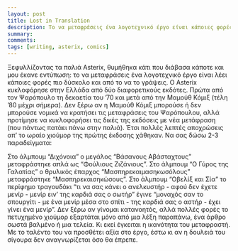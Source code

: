 ```yaml
---
layout: post
title: Lost in Translation
description: Το να μεταφράσεις ένα λογοτεχνικό έργο είναι κάποιες φορές πιο δύσκολο και από το να το γράψεις.
summary: 
comments: 
tags: [writing, asterix, comics]
---
```


Ξεφυλλίζοντας τα παλιά Asterix, θυμήθηκα κάτι που διάβασα κάποτε και μου έκανε εντύπωση: το να μεταφράσεις ένα λογοτεχνικό έργο είναι λέει κάποιες φορές πιο δύσκολο και από το να το γράψεις. Ο Asterix κυκλοφόρησε στην Ελλάδα από δύο διαφορετικούς εκδότες. Πρώτα από τον Ψαρόπουλο τη δεκαετία του ’70 και μετά από την Μαμούθ Κόμιξ (τέλη ’80 μέχρι σήμερα). Δεν ξέρω αν η Μαμούθ Κόμιξ μπορούσε ή δεν μπορούσε νομικά να κρατήσει τις μεταφράσεις του Ψαρόπουλου, αλλά προτίμησε να κυκλοφορήσει τις δικές της εκδόσεις με νέα μετάφραση (που πάντως πατάει πάνω στην παλιά). Έτσι πολλές λεπτές αποχρώσεις απ’ το ωραίο χιούμορ της πρώτης έκδοσης χάθηκαν. Να σας δώσω 2-3 παραδείγματα:

Στο άλμπουμ “Διχόνοια” ο μεγάλος “Βάσανους Αβάσταχτους” μεταφράστηκε απλά ως “Φούλιους Ζιζάνιους”. Στο άλμπουμ “Ο Γύρος της Γαλατίας” ο θρυλικός έπαρχος “Μασπηρεκαιμασηκωσόλους” μεταφράστηκε “Μασπηρεκαισηκώσους”. Στο άλμπουμ “Οβελίξ και Σία” το περίφημο τραγουδάκι “τι να σας κάνει ο ανελκυστήρ - αφού δεν έχετε μενίρ - μενίρ ειν’ της καρδιά σας ο σωτήρ” έγινε “μοναχός σαν το σπουργίτι - με ένα μενίρ μέσα στο σπίτι - της καρδιά σας ο αστήρ - έχει γίνει ένα μενίρ”. Δεν ξέρω αν γίνομαι κατανοητός, αλλά πολλές φορές το πετυχημένο χιούμορ εξαρτάται μόνο από μια λέξη παραπάνω, ένα άρθρο σωστά βαλμένο ή μια τελεία. Κι εκεί έγκειται η ικανότητα του μεταφραστή. Με το ταλέντο του να προσθέτει αξία στο έργο, έστω κι αν η δουλειά του σίγουρα δεν αναγνωρίζεται όσο θα έπρεπε.